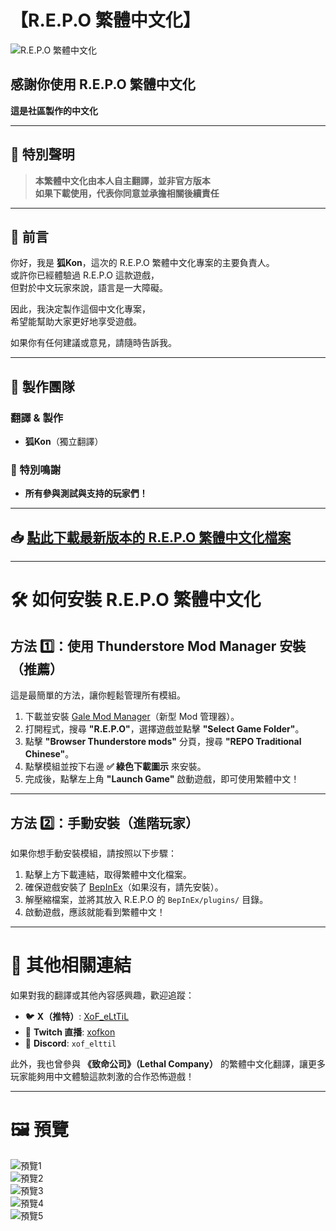 # **【R.E.P.O 繁體中文化】**

![R.E.P.O 繁體中文化](https://truth.bahamut.com.tw/s01/202503/forum/82396/208e77b2dd144b0b842d929e5046cb3c.PNG)

## **感謝你使用 R.E.P.O 繁體中文化**
**這是社區製作的中文化**

---

## **📢 特別聲明**
> **本繁體中文化由本人自主翻譯，並非官方版本**  
> **如果下載使用，代表你同意並承擔相關後續責任**

---

## **📖 前言**
你好，我是 **狐Kon**，這次的 R.E.P.O 繁體中文化專案的主要負責人。  
或許你已經體驗過 R.E.P.O 這款遊戲，  
但對於中文玩家來說，語言是一大障礙。  

因此，我決定製作這個中文化專案，  
希望能幫助大家更好地享受遊戲。  

如果你有任何建議或意見，請隨時告訴我。

---

## **👥 製作團隊**
### **翻譯 & 製作**
- **狐Kon**（獨立翻譯）  

### **🎉 特別鳴謝**
- **所有參與測試與支持的玩家們！**

---

## **📥 [點此下載最新版本的 R.E.P.O 繁體中文化檔案](https://thunderstore.io/c/repo/p/XoFKon/REPO_Traditional_Chinese/)**

---

# **🛠️ 如何安裝 R.E.P.O 繁體中文化**

## **方法 1️⃣：使用 Thunderstore Mod Manager 安裝（推薦）**
這是最簡單的方法，讓你輕鬆管理所有模組。

1. 下載並安裝 [Gale Mod Manager](https://thunderstore.io/c/lethal-company/p/Kesomannen/GaleModManager/)（新型 Mod 管理器）。
2. 打開程式，搜尋 **"R.E.P.O"**，選擇遊戲並點擊 **"Select Game Folder"**。
3. 點擊 **"Browser Thunderstore mods"** 分頁，搜尋 **"REPO Traditional Chinese"**。
4. 點擊模組並按下右邊 **✅ 綠色下載圖示** 來安裝。
5. 完成後，點擊左上角 **"Launch Game"** 啟動遊戲，即可使用繁體中文！

---

## **方法 2️⃣：手動安裝（進階玩家）**
如果你想手動安裝模組，請按照以下步驟：

1. 點擊上方下載連結，取得繁體中文化檔案。  
2. 確保遊戲安裝了 [BepInEx](https://github.com/BepInEx/BepInEx)（如果沒有，請先安裝）。  
3. 解壓縮檔案，並將其放入 R.E.P.O 的 `BepInEx/plugins/` 目錄。  
4. 啟動遊戲，應該就能看到繁體中文！  

---

# **🔗 其他相關連結**
如果對我的翻譯或其他內容感興趣，歡迎追蹤：

- 🐦 **X（推特）**: [XoF_eLtTiL](https://x.com/XoF_eLtTiL)  
- 🎥 **Twitch 直播**: [xofkon](https://www.twitch.tv/xofkon)  
- 💬 **Discord**: `xof_elttil`  

此外，我也曾參與 **《致命公司》（Lethal Company）** 的繁體中文化翻譯，讓更多玩家能夠用中文體驗這款刺激的合作恐怖遊戲！

---

# **🖼️ 預覽**
![預覽1](https://truth.bahamut.com.tw/s01/202503/forum/82396/80eb0362c4b0989c96fa13452e2c41a7.JPG)  
![預覽2](https://truth.bahamut.com.tw/s01/202503/forum/82396/1787ec4c45a6f4cf1b662f5f246db125.JPG)  
![預覽3](https://truth.bahamut.com.tw/s01/202503/forum/82396/225ad3687157a74a45749d1fb737f02b.JPG)  
![預覽4](https://truth.bahamut.com.tw/s01/202503/forum/82396/e90085bce3e55c5cf10d55234995ab99.JPG)  
![預覽5](https://truth.bahamut.com.tw/s01/202503/forum/82396/86c7c27950bb036fd9481227ea3cc803.JPG)  

